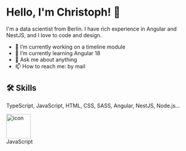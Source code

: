 # Hello, I'm Christoph! 👋

I'm a data scientist from Berlin. I have rich experience in Angular and NestJS, and I love to code and design.

- 🔭 I’m currently working on a timeline module
- 🌱 I’m currently learning Angular 18
- 💬 Ask me about anything
- 📫 How to reach me: by mail

## 🛠 Skills
TypeScript, JavaScript, HTML, CSS, SASS, Angular, NestJS, Node.js...
<div style="display: flex; flex-direction: row">
  <div>
    <img src="https://techstack-generator.vercel.app/js-icon.svg" alt="icon" width="65" height="65" />
    <br>JavaScript
  </div>
</div>
